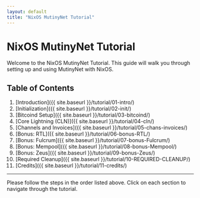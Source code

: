 ```yaml
---
layout: default
title: "NixOS MutinyNet Tutorial"
---
```


# NixOS MutinyNet Tutorial

Welcome to the NixOS MutinyNet Tutorial. This guide will walk you through setting up and using MutinyNet with NixOS.

## Table of Contents

1. [Introduction]({{ site.baseurl }}/tutorial/01-intro/)
2. [Initialization]({{ site.baseurl }}/tutorial/02-init/)
3. [Bitcoind Setup]({{ site.baseurl }}/tutorial/03-bitcoind/)
4. [Core Lightning (CLN)]({{ site.baseurl }}/tutorial/04-cln/)
5. [Channels and Invoices]({{ site.baseurl }}/tutorial/05-chans-invoices/)
6. [Bonus: RTL]({{ site.baseurl }}/tutorial/06-bonus-RTL/)
7. [Bonus: Fulcrum]({{ site.baseurl }}/tutorial/07-bonus-Fulcrum/)
8. [Bonus: Mempool]({{ site.baseurl }}/tutorial/08-bonus-Mempool/)
9. [Bonus: Zeus]({{ site.baseurl }}/tutorial/09-bonus-Zeus/)
10. [Required Cleanup]({{ site.baseurl }}/tutorial/10-REQUIRED-CLEANUP/)
11. [Credits]({{ site.baseurl }}/tutorial/11-credits/)

---

Please follow the steps in the order listed above. Click on each section to navigate through the tutorial.

